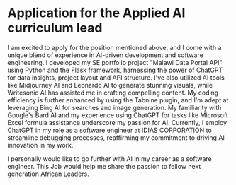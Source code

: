 # Application for the Applied AI curriculum lead
I am excited to apply for the position mentioned above, and I come with a unique blend of experience in AI-driven development and software engineering. I developed my SE portfolio project "Malawi Data Portal API" using Python and the Flask framework, harnessing the power of ChatGPT for data insights, project layout and API structure. I've also utilized AI tools like Midjourney AI and Leonardo AI to generate stunning visuals, while Writesonic AI has assisted me in crafting compelling content. My coding efficiency is further enhanced by using the Tabnine plugin, and I'm adept at leveraging Bing AI for searches and image generation. My familiarity with Google's Bard AI and my experience using ChatGPT for tasks like Microsoft Excel formula assistance underscore my passion for AI. Currently, I employ ChatGPT in my role as a software engineer at IDIAS CORPORATION to streamline debugging processes, reaffirming my commitment to driving AI innovation in my work.

I personally would like to go further with AI in my career as a software engineer.
This Job would help me share the passion to fellow next generation African Leaders.
